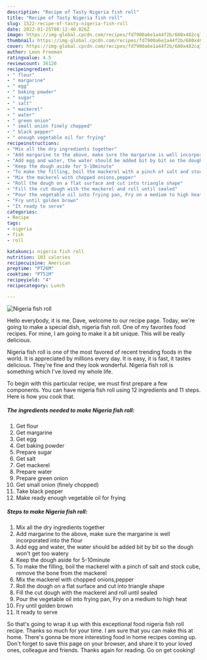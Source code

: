 ```yaml
---
description: "Recipe of Tasty Nigeria fish roll"
title: "Recipe of Tasty Nigeria fish roll"
slug: 1522-recipe-of-tasty-nigeria-fish-roll
date: 2022-01-25T08:12:40.026Z
image: https://img-global.cpcdn.com/recipes/fd7900a6e1a44f2b/680x482cq70/nigeria-fish-roll-recipe-main-photo.jpg
thumbnail: https://img-global.cpcdn.com/recipes/fd7900a6e1a44f2b/680x482cq70/nigeria-fish-roll-recipe-main-photo.jpg
cover: https://img-global.cpcdn.com/recipes/fd7900a6e1a44f2b/680x482cq70/nigeria-fish-roll-recipe-main-photo.jpg
author: Leon Freeman
ratingvalue: 4.5
reviewcount: 36120
recipeingredient:
- " flour"
- " margarine"
- " egg"
- " baking powder"
- " sugar"
- " salt"
- " mackerel"
- " water"
- " green onion"
- " small onion finely chopped"
- " black pepper"
- " enough vegetable oil for frying"
recipeinstructions:
- "Mix all the dry ingredients together"
- "Add margarine to the above, make sure the margarine is well incorporated into the flour"
- "Add egg and water, the water should be added bit by bit so the dough won&#39;t get too watery"
- "Keep the dough aside for 5-10minute"
- "To make the filling, boil the mackerel with a pinch of salt and stock cube, remove the bone from the mackerel"
- "Mix the mackerel with chopped onions,pepper"
- "Roll the dough on a flat surface and cut into triangle shape"
- "Fill the cut dough with the mackerel and roll until sealed"
- "Pour the vegetable oil into frying pan, Fry on a medium to high heat"
- "Fry until golden brown"
- "It ready to serve"
categories:
- Recipe
tags:
- nigeria
- fish
- roll

katakunci: nigeria fish roll 
nutrition: 103 calories
recipecuisine: American
preptime: "PT26M"
cooktime: "PT51M"
recipeyield: "4"
recipecategory: Lunch

---
```



![Nigeria fish roll](https://img-global.cpcdn.com/recipes/fd7900a6e1a44f2b/680x482cq70/nigeria-fish-roll-recipe-main-photo.jpg)

Hello everybody, it is me, Dave, welcome to our recipe page. Today, we're going to make a special dish, nigeria fish roll. One of my favorites food recipes. For mine, I am going to make it a bit unique. This will be really delicious.



Nigeria fish roll is one of the most favored of recent trending foods in the world. It is appreciated by millions every day. It is easy, it is fast, it tastes delicious. They're fine and they look wonderful. Nigeria fish roll is something which I've loved my whole life.


To begin with this particular recipe, we must first prepare a few components. You can have nigeria fish roll using 12 ingredients and 11 steps. Here is how you cook that.

<!--inarticleads1-->

##### The ingredients needed to make Nigeria fish roll:

1. Get  flour
1. Get  margarine
1. Get  egg
1. Get  baking powder
1. Prepare  sugar
1. Get  salt
1. Get  mackerel
1. Prepare  water
1. Prepare  green onion
1. Get  small onion (finely chopped)
1. Take  black pepper
1. Make ready  enough vegetable oil for frying




<!--inarticleads2-->

##### Steps to make Nigeria fish roll:

1. Mix all the dry ingredients together
1. Add margarine to the above, make sure the margarine is well incorporated into the flour
1. Add egg and water, the water should be added bit by bit so the dough won&#39;t get too watery
1. Keep the dough aside for 5-10minute
1. To make the filling, boil the mackerel with a pinch of salt and stock cube, remove the bone from the mackerel
1. Mix the mackerel with chopped onions,pepper
1. Roll the dough on a flat surface and cut into triangle shape
1. Fill the cut dough with the mackerel and roll until sealed
1. Pour the vegetable oil into frying pan, Fry on a medium to high heat
1. Fry until golden brown
1. It ready to serve




So that's going to wrap it up with this exceptional food nigeria fish roll recipe. Thanks so much for your time. I am sure that you can make this at home. There's gonna be more interesting food in home recipes coming up. Don't forget to save this page on your browser, and share it to your loved ones, colleague and friends. Thanks again for reading. Go on get cooking!
